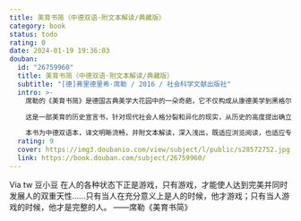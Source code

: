 ```yaml
---
title: 美育书简（中德双语·附文本解读/典藏版）
category: book
status: todo
rating: 0
date: 2024-01-19 19:36:03
douban:
  id: "26759960"
  title: 美育书简（中德双语·附文本解读/典藏版）
  subtitle: "[德]弗里德里希·席勒 / 2016 / 社会科学文献出版社"
  intro: >-
    席勒的《美育书简》是德国古典美学大花园中的一朵奇葩，它不仅构成从康德美学到黑格尔美学的中介和转折，而且是古典美学迈向马克思美学思想的一座桥梁。它在康德主体性哲学的基础上，提出了审美现代性的问题。

    这是一部美育的历史宣言书，针对现代社会人格分裂和异化的现实，从历史的高度提出确立感性在人性构成中的基础地位、培养全面发展完整人格的理论，由此突破了原有素质教育的局限，第一次把德、智、体、美四育并列并有机联系起来。同时它又是一部美育的法典，要求从人性的高度把握美的本质，从人的需要和活动来认识人性发展的特性。

    本书为中德双语本，译文明晰流畅，并附文本解读，深入浅出，既适应浏览阅读，也适应专业研究。
  rating: 9
  cover: https://img3.doubanio.com/view/subject/l/public/s28572752.jpg
  link: https://book.douban.com/subject/26759960/
---
```


Via tw 豆小豆 在人的各种状态下正是游戏，只有游戏，才能使人达到完美并同时发展人的双重天性……只有当人在充分意义上是人的时候，他才游戏；只有当人游戏的时候，他才是完整的人。
——席勒《美育书简》